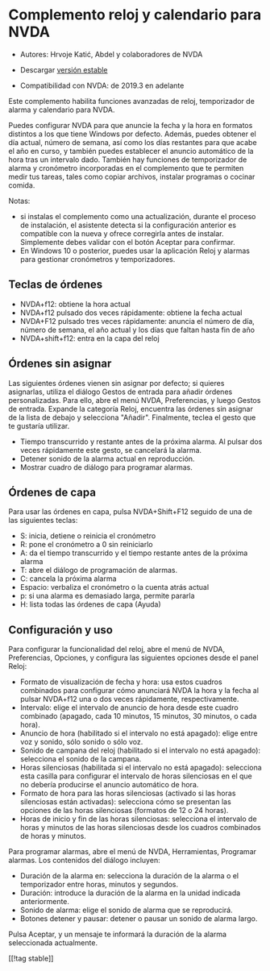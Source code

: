# Complemento reloj y calendario para NVDA #

* Autores: Hrvoje Katić, Abdel y colaboradores de NVDA
* Descargar [versión estable][1]

* Compatibilidad con NVDA: de 2019.3 en adelante

Este complemento habilita funciones avanzadas de reloj, temporizador de
alarma   y  calendario para NVDA.

Puedes configurar NVDA para que anuncie la fecha y la hora en formatos
distintos a los que tiene Windows por defecto. Además, puedes obtener el día
actual, número de semana, así como los días restantes para que acabe el año
en curso, y también puedes establecer el anuncio automático de la hora tras
un intervalo dado. También hay funciones de temporizador de alarma y
cronómetro incorporadas en el complemento que te permiten medir tus tareas,
tales como copiar archivos, instalar programas o cocinar comida.

Notas:

* si instalas el complemento como una actualización, durante el proceso de
  instalación, el asistente detecta si la configuración anterior es
  compatible con la nueva y ofrece corregirla antes de instalar. Simplemente
  debes validar con el botón Aceptar para confirmar.
* En Windows 10 o posterior, puedes usar la aplicación Reloj y alarmas para
  gestionar cronómetros y temporizadores.

## Teclas de órdenes

* NVDA+f12: obtiene la hora actual
* NVDA+f12 pulsado dos veces rápidamente: obtiene la fecha actual
* NVDA+F12 pulsado tres veces rápidamente: anuncia el número de día, número
  de semana, el año actual y los días que faltan hasta fin de año
* NVDA+shift+f12: entra en la capa del reloj

## Órdenes sin asignar

Las siguientes órdenes vienen sin asignar por defecto; si quieres
asignarlas, utiliza el diálogo Gestos de entrada para añadir órdenes
personalizadas. Para ello, abre el menú NVDA, Preferencias, y luego Gestos
de entrada. Expande la categoría Reloj, encuentra las órdenes sin asignar de
la lista de debajo y selecciona "Añadir". Finalmente, teclea el gesto que te
gustaría utilizar.

* Tiempo transcurrido y restante antes de la próxima alarma. Al pulsar dos
  veces rápidamente este gesto, se cancelará la alarma.
* Detener sonido de la alarma actual en reproducción.
* Mostrar cuadro de diálogo para programar alarmas.

## Órdenes de capa

Para usar las órdenes en capa, pulsa NVDA+Shift+F12 seguido de una de las
siguientes teclas:

* S: inicia, detiene o reinicia el cronómetro
* R: pone el cronómetro a 0 sin reiniciarlo
* A: da el tiempo transcurrido y el tiempo restante antes de la próxima
  alarma
* T: abre el diálogo de programación de alarmas.
* C: cancela la próxima alarma
* Espacio: verbaliza el cronómetro o la cuenta atrás actual
* p: si una alarma es demasiado larga, permite pararla
* H: lista todas las órdenes de capa (Ayuda)

## Configuración y uso

Para configurar la funcionalidad del reloj, abre el menú de NVDA,
Preferencias, Opciones, y configura las siguientes opciones desde el panel
Reloj:

* Formato de visualización de fecha y hora: usa estos cuadros combinados
  para configurar cómo anunciará NVDA la hora y la fecha al pulsar NVDA+f12
  una o dos veces rápidamente, respectivamente.
* Intervalo: elige el intervalo de anuncio de hora desde este cuadro
  combinado (apagado, cada 10 minutos, 15 minutos, 30 minutos, o cada hora).
* Anuncio de hora (habilitado si el intervalo no está apagado): elige entre
  voz y sonido, sólo sonido o sólo voz.
* Sonido de campana del reloj (habilitado si el intervalo no está apagado):
  selecciona el sonido de la campana.
* Horas silenciosas (habilitada si el intervalo no está apagado): selecciona
  esta casilla para configurar el intervalo de horas silenciosas en el que
  no debería producirse el anuncio automático de hora.
* Formato de hora para las horas silenciosas (activado si las horas
  silenciosas están activadas): selecciona cómo se presentan las opciones de
  las horas silenciosas (formatos de 12 o 24 horas).
* Horas de inicio y fin de las horas silenciosas: selecciona el intervalo de
  horas y minutos de las horas silenciosas desde los cuadros combinados de
  horas y minutos.

Para programar alarmas, abre el menú de NVDA, Herramientas, Programar
alarmas. Los contenidos del diálogo incluyen:

* Duración de la alarma en: selecciona la duración de la alarma o el
  temporizador entre horas, minutos y segundos.
* Duración: introduce la duración de la alarma en la unidad indicada
  anteriormente.
* Sonido de alarma: elige el sonido de alarma que se reproducirá.
* Botones detener y pausar: detener o pausar un sonido de alarma largo.

Pulsa Aceptar, y un mensaje te informará la duración de la alarma
seleccionada actualmente.

[[!tag stable]]

[1]: https://www.nvaccess.org/addonStore/legacy?file=clock
